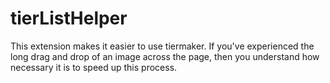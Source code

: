 # tierListHelper
 This extension makes it easier to use tiermaker. If you've experienced the long drag and drop of an image across the page, then you understand how necessary it is to speed up this process.
